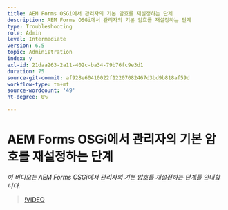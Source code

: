 ```yaml
---
title: AEM Forms OSGi에서 관리자의 기본 암호를 재설정하는 단계
description: AEM Forms OSGi에서 관리자의 기본 암호를 재설정하는 단계
type: Troubleshooting
role: Admin
level: Intermediate
version: 6.5
topic: Administration
index: y
exl-id: 21daa263-2a11-402c-ba34-79b76fc9e3d1
duration: 75
source-git-commit: af928e60410022f12207082467d3bd9b818af59d
workflow-type: tm+mt
source-wordcount: '49'
ht-degree: 0%

---
```


# AEM Forms OSGi에서 관리자의 기본 암호를 재설정하는 단계

*이 비디오는 AEM Forms OSGi에서 관리자의 기본 암호를 재설정하는 단계를 안내합니다.*

>[!VIDEO](https://video.tv.adobe.com/v/335542?quality=12&learn=on)
